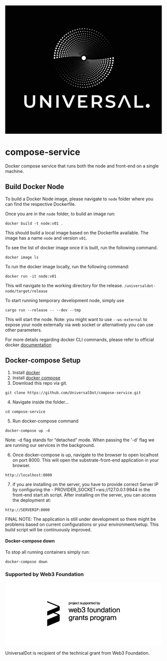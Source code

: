 ![Logo](https://github.com/UniversalDot/documents/blob/master/logo/rsz_jpg-02.jpg)

# compose-service

Docker compose service that runs both the node and front-end on a single machine.

## Build Docker Node

To build a Docker Node image, please navigate to `node` folder where you can find the respective Dockerfile.

Once you are in the `node` folder, to build an image run:
```
docker build -t node:v01 .
```
This should build a local image based on the Dockerfile available. The image has a name `node` and version `v01`. 

To see the list of docker image once it is built, run the following command.
```
docker image ls
```

To run the docker image locally, run the following command:
```
docker run -it node:v01 
```

This will navigate to the working directory for the release. 
`/universaldot-node/target/release`

To start running temporary development node, simply use 
```
cargo run --release -- --dev --tmp
```
This will start the node. Note: you might want to use `--ws-external` to expose your node externally via web socket or alternatively you can use other parameters.

For more details regarding docker CLI commands, please refer to official docker [documentation](https://docs.docker.com/engine/reference/commandline/cli/)
## Docker-compose Setup 

1. Install [docker](https://docs.docker.com/engine/install/)
2. Install [docker compose](https://docs.docker.com/compose/install/)
3. Download this repo via git.

```
git clone https://github.com/UniversalDot/compose-service.git
```

4. Navigate inside the folder...

```
cd compose-service
```
5. Run docker-compose command
```
docker-compose up -d
```
Note: -d flag stands for “detached” mode. When passing the '-d' flag we are running our services in the background.

6. Once docker-compose is up, navigate to the browser to open localhost on port 8000. This will open the substrate-front-end application in your browser.
```
http://localhost:8000
```

7. If you are installing on the server, you have to provide correct Server IP by configuring the - PROVIDER_SOCKET=ws://127.0.0.1:9944 in the front-end start.sh script.
After installing on the server, you can access the deployment at:

```
http://SERVERIP:8000
```

FINAL NOTE: The application is still under development so there might be problems based on current configurations or your environment/setup. This build script will be continuously improved.

#### Docker-compose down

To stop all running containers simply run: 
```
docker-compose down
```

### Supported by Web3 Foundation 
![Logo](https://github.com/UniversalDot/documents/blob/9d0a4c0c984bee503e13278f72049da7eae16c14/logo/web3grant/web3%20foundation_grants_badge_black.jpg)

UniversalDot is recipient of the technical grant from Web3 Foundation.
